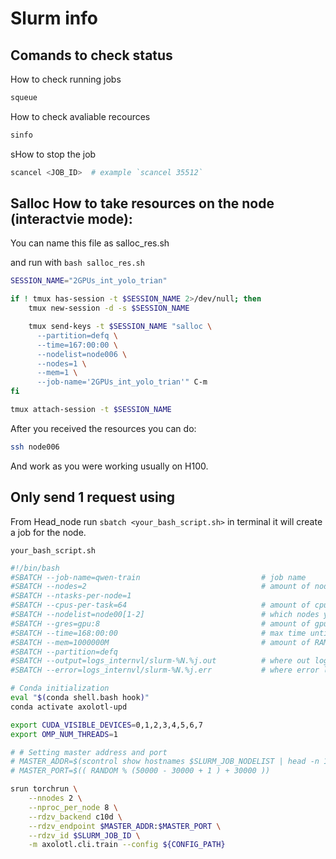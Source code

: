 # Slurm info


## Comands to check status

How to check running jobs

```bash
squeue 
```

How to check avaliable recources

```bash
sinfo 
```

sHow to stop the job

```bash
scancel <JOB_ID>  # example `scancel 35512`
```


## Salloc How to take resources on the node (interactvie mode):

You can name this file as salloc_res.sh 

and run with `bash salloc_res.sh`

```bash
SESSION_NAME="2GPUs_int_yolo_trian"

if ! tmux has-session -t $SESSION_NAME 2>/dev/null; then
    tmux new-session -d -s $SESSION_NAME

    tmux send-keys -t $SESSION_NAME "salloc \
      --partition=defq \
      --time=167:00:00 \
      --nodelist=node006 \
      --nodes=1 \
      --mem=1 \
      --job-name='2GPUs_int_yolo_trian'" C-m
fi

tmux attach-session -t $SESSION_NAME
```

After you received the resources you can do:

```bash
ssh node006
```

And work as you were working usually on H100.


## Only send 1 request using

From Head_node run `sbatch <your_bash_script.sh>` in terminal it will create a job for the node.

`your_bash_script.sh`
```bash
#!/bin/bash
#SBATCH --job-name=qwen-train                           # job name
#SBATCH --nodes=2                                       # amount of nodes to take
#SBATCH --ntasks-per-node=1 
#SBATCH --cpus-per-task=64                              # amount of cpus to take
#SBATCH --nodelist=node00[1-2]                          # which nodes you want to take
#SBATCH --gres=gpu:8                                    # amount of gpus to take
#SBATCH --time=168:00:00                                # max time until job
#SBATCH --mem=1000000M                                  # amount of RAM to take
#SBATCH --partition=defq
#SBATCH --output=logs_internvl/slurm-%N.%j.out          # where out logs will be writen
#SBATCH --error=logs_internvl/slurm-%N.%j.err           # where error logs will be writen

# Conda initialization
eval "$(conda shell.bash hook)"
conda activate axolotl-upd

export CUDA_VISIBLE_DEVICES=0,1,2,3,4,5,6,7
export OMP_NUM_THREADS=1

# # Setting master address and port
# MASTER_ADDR=$(scontrol show hostnames $SLURM_JOB_NODELIST | head -n 1)
# MASTER_PORT=$(( RANDOM % (50000 - 30000 + 1 ) + 30000 ))

srun torchrun \
    --nnodes 2 \
    --nproc_per_node 8 \
    --rdzv_backend c10d \
    --rdzv_endpoint $MASTER_ADDR:$MASTER_PORT \
    --rdzv_id $SLURM_JOB_ID \
    -m axolotl.cli.train --config ${CONFIG_PATH}
```
